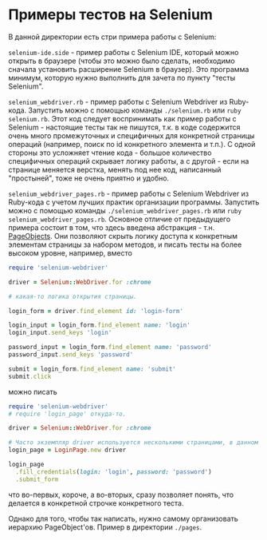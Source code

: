 # Примеры тестов на Selenium

В данной директории есть стри примера работы с Selenium:

`selenium-ide.side` - пример работы с Selenium IDE, который можно открыть в браузере (чтобы это можно было сделать, необходимо сначала установить расширение Selenium в браузер). Это программа минимум, которую нужно выполнить для зачета по пункту "тесты Selenium".

`selenium_webdriver.rb` - пример работы с Selenium Webdriver из Ruby-кода. Запустить можно с помощью команды `./selenium.rb` или `ruby selenium.rb`. Этот код следует воспринимать как пример работы с Selenium - настоящие тесты так не пишутся, т.к. в коде содержится очень много промежуточных и специфичных для конкретной страницы операций (например, поиск по id конкретного элемента и т.п.). С одной стороны это усложняет чтение кода - большое количество специфичных операций скрывает логику работы, а с другой - если на странице меняется верстка, менять под нее код, написанный "простыней", тоже не очень приятно и удобно. 

`selenium_webdriver_pages.rb` - пример работы с Selenium Webdriver из Ruby-кода с учетом лучших практик организации программы. Запустить можно с помощью команды `./selenium_webdriver_pages.rb` или `ruby selenium_webdriver_pages.rb`. Основное отличие от предыдущего примера состоит в том, что здесь введена абстракция - т.н. [PageObjects](https://martinfowler.com/bliki/PageObject.html). Они позволяют скрыть логику доступа к конкретным элементам страницы за набором методов, и писать тесты на более высоком уровне, например, вместо

```ruby
require 'selenium-webdriver'

driver = Selenium::WebDriver.for :chrome

# какая-то логика открытия страницы.

login_form = driver.find_element id: 'login-form'

login_input = login_form.find_element name: 'login'
login_input.send_keys 'login'

password_input = login_form.find_element name: 'password'
password_input.send_keys 'password'

submit = login_form.find_element name: 'submit'
submit.click
```

можно писать

```ruby
require 'selenium-webdriver'
# require 'login_page' откуда-то.

driver = Selenium::WebDriver.for :chrome

# Часто экземпляр driver используется несколькими страницами, в данном случае driver - это нечто сродни вкладке браузера.
login_page = LoginPage.new driver

login_page
  .fill_credentials(login: 'login', password: 'password')
  .submit_form
```

что во-первых, короче, а во-вторых, сразу позволяет понять, что делается в конкретной строчке конкретного теста.

Однако для того, чтобы так написать, нужно самому организовать иерархию PageObject'ов. Пример в директории `./pages`.
